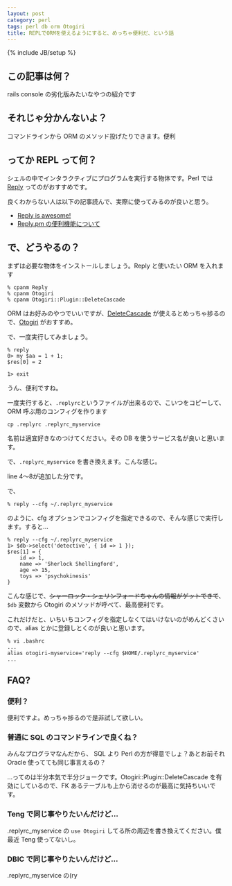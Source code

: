 ```yaml
---
layout: post
category: perl
tags: perl db orm Otogiri
title: REPLでORMを使えるようにすると、めっちゃ便利だ、という話
---
```

{% include JB/setup %}

## この記事は何？
rails console の劣化版みたいなやつの紹介です

## それじゃ分かんないよ？
コマンドラインから ORM のメソッド投げたりできます。便利

## ってか REPL って何？
シェルの中でインタラクティブにプログラムを実行する物体です。Perl では [Reply](http://search.cpan.org/dist/Reply/bin/reply) ってのがおすすめです。

良くわからない人は以下の記事読んで、実際に使ってみるのが良いと思う。

+ [Reply is awesome!](http://blog.64p.org/entry/2013/06/07/180316)
+ [Reply.pm の便利機能について](http://cside.g.hatena.ne.jp/Cside/20130617/p1)

## で、どうやるの？
まずは必要な物体をインストールしましょう。Reply と使いたい ORM を入れます

```
% cpanm Reply
% cpanm Otogiri
% cpanm Otogiri::Plugin::DeleteCascade
```

ORM はお好みのやつでいいですが、[DeleteCascade](/perl/2014/02/27/otogiri-plugin-deletecascade) が使えるとめっちゃ捗るので、[Otogiri](http://search.cpan.org/dist/Otogiri/lib/Otogiri.pm) がおすすめ。

で、一度実行してみましょう。

```
% reply
0> my $aa = 1 + 1;
$res[0] = 2

1> exit
```

うん、便利ですね。

一度実行すると、`.replyrc`というファイルが出来るので、こいつをコピーして、ORM 呼ぶ用のコンフィグを作ります

```
cp .replyrc .replyrc_myservice
```

名前は適宜好きなのつけてください。その DB を使うサービス名が良いと思います。

で、`.replyrc_myservice` を書き換えます。こんな感じ。

<script src="https://gist.github.com/tsucchi/9541706.js"></script>

line 4〜8が追加した分です。

で、

```
% reply --cfg ~/.replyrc_myservice
```

のように、cfg オプションでコンフィグを指定できるので、そんな感じで実行します。すると...

```
% reply --cfg ~/.replyrc_myservice
1> $db->select('detective', { id => 1 });
$res[1] = {
    id => 1,
    name => 'Sherlock Shellingford',
    age => 15,
    toys => 'psychokinesis'
}
```

こんな感じで、<del>シャーロック・シェリンフォードちゃんの情報がゲットできて</del>、`$db` 変数から Otogiri のメソッドが呼べて、最高便利です。

これだけだと、いちいちコンフィグを指定しなくてはいけないのがめんどくさいので、alias とかに登録しとくのが良いと思います。

```
% vi .bashrc
...
alias otogiri-myservice='reply --cfg $HOME/.replyrc_myservice'
...
```

## FAQ?
### 便利？
便利ですよ。めっちゃ捗るので是非試して欲しい。

### 普通に SQL のコマンドラインで良くね？
みんなプログラマなんだから、 SQL より Perl の方が得意でしょ？あとお前それ Oracle 使ってても同じ事言えるの？

...ってのは半分本気で半分ジョークです。Otogiri::Plugin::DeleteCascade を有効にしているので、FK あるテーブルも上から消せるのが最高に気持ちいいです。

### Teng で同じ事やりたいんだけど...
.replyrc_myservice の `use Otogiri` してる所の周辺を書き換えてください。僕最近 Teng 使ってないし。

### DBIC で同じ事やりたいんだけど...
.replyrc_myservice の(ry
